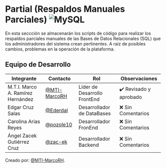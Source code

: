  
# Partial  (Respaldos Manuales Parciales)  ![MySQL](https://img.shields.io/badge/MySQL-00000F?style=for-the-badge&logo=mysql&logoColor=white)

En esta seccción se almacenarán los scripts de código para realizar los respaldos parciales manuales de las Bases de Datos Relacionales (SQL) que los administradores del sistema crean pertinentes. A raíz de posibles cambios, problemas en la operación de la plataforma.


## Equipo de Desarrollo

|Integrante|Contacto|Rol|Observaciones|
|------------|--------|---|---|
|M.T.I. Marco A. Ramírez Hernández|[@MTI-MarcoRH](https://github.com/MTI-MarcoRH)|Líder de Desarrollo FrontEnd|✔️  Revisado y aprobado|
|Edgar Cruz Salas|[@Ederdal](https://github.com/Ederdal)|Desarrollador de DataBases|❌ Sin Comentarios|
|Carolina Arias Reyes|[@pozole10](https://github.com/pozole10)|Desarrollador FronEnd|❌ Sin Comentarios|
|Ángel Zacek Gutiérrez Cruz|[@zac-ek](https://github.com/zac-ek)|Desarrollador Backend|❌ Sin Comentarios|


Creado por: [@MTI-MarcoRH](https://github.com/MTI-MarcoRH).